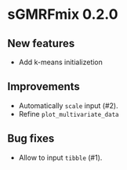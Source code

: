 # sGMRFmix 0.2.0

## New features

- Add k-means initializetion

## Improvements

- Automatically `scale` input (#2).
- Refine `plot_multivariate_data`

## Bug fixes

- Allow to input `tibble` (#1).
